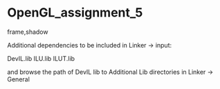 # OpenGL_assignment_5
frame,shadow

Additional dependencies to be included in Linker -> input:

DevIL.lib
ILU.lib
ILUT.lib

and browse the path of DevIL lib to Additional Lib directories in Linker -> General

